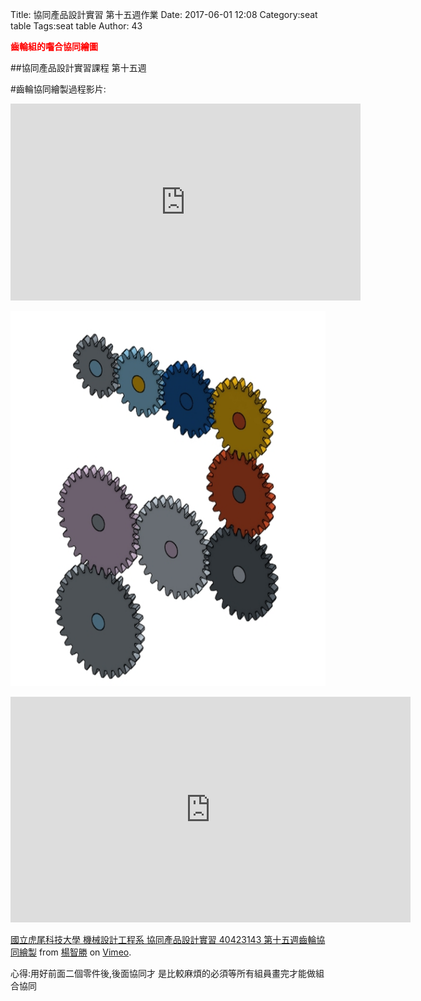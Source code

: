 Title: 協同產品設計實習 第十五週作業
Date: 2017-06-01 12:08
Category:seat table
Tags:seat table
Author: 43

<b><font color="red">齒輪組的囓合協同繪圖</font></b>



<!-- PELICAN_END_SUMMARY -->

##協同產品設計實習課程 第十五週

<!-- 導入 Brython 標準程式庫 -->

<script src="../data/Brython-3.3.1/brython.js"></script>

<script src="../data/Brython-3.3.1/brython_stdlib.js"></script>

<!-- 啟動 Brython -->

<script>
window.onload=function(){
// 設定 data/py 為共用程式路徑
brython({debug:1, pythonpath:['./../data/py']});
}
</script>

<!-- 以下實際利用  Brython 繪圖-->

<canvas id="onegear" width="800" height="600"></canvas>

<div id="onegear_div" width="800" height="20"></div>

<script type="text/python3">
from browser import document as doc
import math
# deg 為角度轉為徑度的轉換因子
deg = math.pi/180.
# 定義 Spur 類別
class Spur(object):
    def __init__(self, ctx):
        self.ctx = ctx

    def create_line(self, x1, y1, x2, y2, width=3, fill="black"):
        self.ctx.beginPath()
        self.ctx.lineWidth = width
        self.ctx.moveTo(x1, y1)
        self.ctx.lineTo(x2, y2)
        self.ctx.strokeStyle = fill
        self.ctx.stroke()
    #
    # 定義一個繪正齒輪的繪圖函式
    # midx 為齒輪圓心 x 座標
    # midy 為齒輪圓心 y 座標
    # rp 為節圓半徑, n 為齒數
    # pa 為壓力角 (deg)
    # rot 為旋轉角 (deg)
    # 已經針對 n 大於等於 52 齒時的繪圖錯誤修正, 因為 base circle 與齒根圓大小必須進行判斷
    def Gear(self, midx, midy, rp, n=20, pa=20, color="black"):
        # 齒輪漸開線分成 15 線段繪製
        imax = 15
        # 在輸入的畫布上繪製直線, 由圓心到節圓 y 軸頂點畫一直線
        self.create_line(midx, midy, midx, midy-rp)
        # 畫出 rp 圓, 畫圓函式尚未定義
        #create_oval(midx-rp, midy-rp, midx+rp, midy+rp, width=2)
        # a 為模數 (代表公制中齒的大小), 模數為節圓直徑(稱為節徑)除以齒數
        # 模數也就是齒冠大小
        a=2*rp/n
        # d 為齒根大小, 為模數的 1.157 或 1.25倍, 這裡採 1.25 倍
        d=2.5*rp/n
        # ra 為齒輪的外圍半徑
        ra=rp+a
        # 畫出 ra 圓, 畫圓函式尚未定義
        #create_oval(midx-ra, midy-ra, midx+ra, midy+ra, width=1)
        # rb 則為齒輪的基圓半徑
        # 基圓為漸開線長齒之基準圓
        rb=rp*math.cos(pa*deg)
        # 畫出 rb 圓 (基圓), 畫圓函式尚未定義
        #create_oval(midx-rb, midy-rb, midx+rb, midy+rb, width=1)
        # rd 為齒根圓半徑
        rd=rp-d
        # 當 rd 大於 rb 時, 漸開線並非畫至 rb, 而是 rd
        # 畫出 rd 圓 (齒根圓), 畫圓函式尚未定義
        #create_oval(midx-rd, midy-rd, midx+rd, midy+rd, width=1)
        # dr 則為基圓到齒頂圓半徑分成 imax 段後的每段半徑增量大小
        # 將圓弧分成 imax 段來繪製漸開線
        # 當 rd 大於 rb 時, 漸開線並非畫至 rb, 而是 rd
        if rd>rb:
            dr = (ra-rd)/imax
        else:
            dr=(ra-rb)/imax
        # tan(pa*deg)-pa*deg 為漸開線函數
        sigma=math.pi/(2*n)+math.tan(pa*deg)-pa*deg
        for j in range(n):
            ang=-2.*j*math.pi/n+sigma
            ang2=2.*j*math.pi/n+sigma
            lxd=midx+rd*math.sin(ang2-2.*math.pi/n)
            lyd=midy-rd*math.cos(ang2-2.*math.pi/n)
            for i in range(imax+1):
                # 當 rd 大於 rb 時, 漸開線並非畫至 rb, 而是 rd
                if rd>rb:
                    r=rd+i*dr
                else:
                    r=rb+i*dr
                theta=math.sqrt((r*r)/(rb*rb)-1.)
                alpha=theta-math.atan(theta)
                xpt=r*math.sin(alpha-ang)
                ypt=r*math.cos(alpha-ang)
                xd=rd*math.sin(-ang)
                yd=rd*math.cos(-ang)
                # i=0 時, 繪線起點由齒根圓上的點, 作為起點
                if(i==0):
                    last_x = midx+xd
                    last_y = midy-yd
                # 由左側齒根圓作為起點, 除第一點 (xd,yd) 齒根圓上的起點外, 其餘的 (xpt,ypt)則為漸開線上的分段點
                self.create_line((midx+xpt),(midy-ypt),(last_x),(last_y),fill=color)
                # 最後一點, 則為齒頂圓
                if(i==imax):
                    lfx=midx+xpt
                    lfy=midy-ypt
                last_x = midx+xpt
                last_y = midy-ypt
            # the line from last end of dedendum point to the recent
            # end of dedendum point
            # lxd 為齒根圓上的左側 x 座標, lyd 則為 y 座標
            # 下列為齒根圓上用來近似圓弧的直線
            self.create_line((lxd),(lyd),(midx+xd),(midy-yd),fill=color)
            for i in range(imax+1):
                # 當 rd 大於 rb 時, 漸開線並非畫至 rb, 而是 rd
                if rd>rb:
                    r=rd+i*dr
                else:
                    r=rb+i*dr
                theta=math.sqrt((r*r)/(rb*rb)-1.)
                alpha=theta-math.atan(theta)
                xpt=r*math.sin(ang2-alpha)
                ypt=r*math.cos(ang2-alpha)
                xd=rd*math.sin(ang2)
                yd=rd*math.cos(ang2)
                # i=0 時, 繪線起點由齒根圓上的點, 作為起點
                if(i==0):
                    last_x = midx+xd
                    last_y = midy-yd
                # 由右側齒根圓作為起點, 除第一點 (xd,yd) 齒根圓上的起點外, 其餘的 (xpt,ypt)則為漸開線上的分段點
                self.create_line((midx+xpt),(midy-ypt),(last_x),(last_y),fill=color)
                # 最後一點, 則為齒頂圓
                if(i==imax):
                    rfx=midx+xpt
                    rfy=midy-ypt
                last_x = midx+xpt
                last_y = midy-ypt
            # lfx 為齒頂圓上的左側 x 座標, lfy 則為 y 座標
            # 下列為齒頂圓上用來近似圓弧的直線
            self.create_line(lfx,lfy,rfx,rfy,fill=color)
canvas = doc['onegear']
ctx = canvas.getContext("2d")
x = (canvas.width)/2
y = (canvas.height)/2
r = 250
# 齒數
n = 36
# 壓力角
pa = 20
Spur(ctx).Gear(x, y, r, n, pa, "red")

ctx.beginPath()
ctx.fillStyle = "   #ffdb72"
ctx.font = "50px ScriptS"
ctx.fillText("40423143 ",300,300)
ctx.stroke()

</script>

<!-- 導入 Brython 標準程式庫 -->

<script src="../data/Brython-3.3.1/brython.js"></script>

<script src="../data/Brython-3.3.1/brython_stdlib.js"></script>

<!-- 啟動 Brython -->

<script>
window.onload=function(){
// 設定 data/py 為共用程式路徑
brython({debug:1, pythonpath:['./../data/py']});
}
</script>

<!-- 以下實際利用  Brython 繪圖-->

<canvas id="onegear2" width="800" height="600"></canvas>

<div id="onegear2_div" width="800" height="20"></div>

<script type="text/python3">
from browser import document as doc
import math
# deg 為角度轉為徑度的轉換因子
deg = math.pi/180.
# 定義 Spur 類別
class Spur(object):
    def __init__(self, ctx):
        self.ctx = ctx

    def create_line(self, x1, y1, x2, y2, width=3, fill="red"):
        self.ctx.beginPath()
        self.ctx.lineWidth = width
        self.ctx.moveTo(x1, y1)
        self.ctx.lineTo(x2, y2)
        self.ctx.strokeStyle = fill
        self.ctx.stroke()
    #
    # 定義一個繪正齒輪的繪圖函式
    # midx 為齒輪圓心 x 座標
    # midy 為齒輪圓心 y 座標
    # rp 為節圓半徑, n 為齒數
    # pa 為壓力角 (deg)
    # rot 為旋轉角 (deg)
    # 已經針對 n 大於等於 52 齒時的繪圖錯誤修正, 因為 base circle 與齒根圓大小必須進行判斷
    def Gear(self, midx, midy, rp, n=20, pa=20, color="black"):
        # 齒輪漸開線分成 15 線段繪製
        imax = 7
        # 在輸入的畫布上繪製直線, 由圓心到節圓 y 軸頂點畫一直線
        self.create_line(midx, midy, midx, midy-rp)

        a=2*rp/n
        # d 為齒根大小, 為模數的 1.157 或 1.25倍, 這裡採 1.25 倍
        d=2.5*rp/n
        # ra 為齒輪的外圍半徑
        ra=rp+a

        rb=rp*math.cos(pa*deg)

        rd=rp-d
        # 當 rd 大於 rb 時, 漸開線並非畫至 rb, 而是 rd
        # 畫出 rd 圓 (齒根圓), 畫圓函式尚未定義
        #create_oval(midx-rd, midy-rd, midx+rd, midy+rd, width=1)
        # dr 則為基圓到齒頂圓半徑分成 imax 段後的每段半徑增量大小
        # 將圓弧分成 imax 段來繪製漸開線
        # 當 rd 大於 rb 時, 漸開線並非畫至 rb, 而是 rd
        if rd>rb:
            dr = (ra-rd)/imax
        else:
            dr=(ra-rb)/imax
        # tan(pa*deg)-pa*deg 為漸開線函數
        sigma=math.pi/(2*n)+math.tan(pa*deg)-pa*deg
        for j in range(n):
            ang=-2.*j*math.pi/n+sigma
            ang2=2.*j*math.pi/n+sigma
            lxd=midx+rd*math.sin(ang2-2.*math.pi/n)
            lyd=midy-rd*math.cos(ang2-2.*math.pi/n)
            for i in range(imax+1):
                # 當 rd 大於 rb 時, 漸開線並非畫至 rb, 而是 rd
                if rd>rb:
                    r=rd+i*dr
                else:
                    r=rb+i*dr
                theta=math.sqrt((r*r)/(rb*rb)-1.)
                alpha=theta-math.atan(theta)
                xpt=r*math.sin(alpha-ang)
                ypt=r*math.cos(alpha-ang)
                xd=rd*math.sin(-ang)
                yd=rd*math.cos(-ang)
                # i=0 時, 繪線起點由齒根圓上的點, 作為起點
                if(i==0):
                    last_x = midx+xd
                    last_y = midy-yd
                # 由左側齒根圓作為起點, 除第一點 (xd,yd) 齒根圓上的起點外, 其餘的 (xpt,ypt)則為漸開線上的分段點
                self.create_line((midx+xpt),(midy-ypt),(last_x),(last_y),fill=color)
                # 最後一點, 則為齒頂圓
                if(i==imax):
                    lfx=midx+xpt
                    lfy=midy-ypt
                last_x = midx+xpt
                last_y = midy-ypt
            # the line from last end of dedendum point to the recent
            # end of dedendum point
            # lxd 為齒根圓上的左側 x 座標, lyd 則為 y 座標
            # 下列為齒根圓上用來近似圓弧的直線
            self.create_line((lxd),(lyd),(midx+xd),(midy-yd),fill=color)
            for i in range(imax+1):
                # 當 rd 大於 rb 時, 漸開線並非畫至 rb, 而是 rd
                if rd>rb:
                    r=rd+i*dr
                else:
                    r=rb+i*dr
                theta=math.sqrt((r*r)/(rb*rb)-1.)
                alpha=theta-math.atan(theta)
                xpt=r*math.sin(ang2-alpha)
                ypt=r*math.cos(ang2-alpha)
                xd=rd*math.sin(ang2)
                yd=rd*math.cos(ang2)
                # i=0 時, 繪線起點由齒根圓上的點, 作為起點
                if(i==0):
                    last_x = midx+xd
                    last_y = midy-yd
                # 由右側齒根圓作為起點, 除第一點 (xd,yd) 齒根圓上的起點外, 其餘的 (xpt,ypt)則為漸開線上的分段點
                self.create_line((midx+xpt),(midy-ypt),(last_x),(last_y),fill=color)
                # 最後一點, 則為齒頂圓
                if(i==imax):
                    rfx=midx+xpt
                    rfy=midy-ypt
                last_x = midx+xpt
                last_y = midy-ypt
            # lfx 為齒頂圓上的左側 x 座標, lfy 則為 y 座標
            # 下列為齒頂圓上用來近似圓弧的直線
            self.create_line(lfx,lfy,rfx,rfy,fill=color)
canvas = doc['onegear2']
ctx = canvas.getContext("2d")
x = (canvas.width)/2
y = (canvas.height)/2
r = 0.8*(canvas.height/2)
# 齒數
n = 36
# 壓力角
pa = 20
Spur(ctx).Gear(x, y, r, n, pa, "blue")
ctx.beginPath() 
ctx.lineWidth="600"
ctx.strokeStyle="white"
ctx.moveTo(0,600) 
ctx.lineTo(800,600) 
ctx.stroke()

ctx.beginPath() 
ctx.lineWidth="3"
ctx.strokeStyle="red"
ctx.moveTo(0,300) 
ctx.lineTo(800,300) 
ctx.stroke()

ctx.beginPath()
ctx.fillStyle = "   #2894FF"
ctx.font = "35px ScriptS"
ctx.fillText("40423143 ",330,450)
ctx.stroke()

</script>

<!-- 導入 Brython 標準程式庫 -->

<script src="../data/Brython-3.3.1/brython.js"></script>

<script src="../data/Brython-3.3.1/brython_stdlib.js"></script>

<!-- 啟動 Brython -->

<script>
window.onload=function(){
// 設定 data/py 為共用程式路徑
brython({debug:1, pythonpath:['./../data/py']});
}
</script>

<!-- 以下實際利用  Brython 繪圖-->

<canvas id='gear4' width='1400' height='1200'></canvas>

<script type="text/python3">
# 導入 browser 模組中的 document, 並設為 doc 變數
from browser import document as doc
import math
# deg 為角度轉為徑度的轉換因子
deg = math.pi/180.
# 定義 Spur 類別
class Spur(object):
    def __init__(self, ctx):
        self.ctx = ctx

    def create_line(self, x1, y1, x2, y2, width=3, fill="red"):
        self.ctx.beginPath()
        self.ctx.lineWidth = width
        self.ctx.moveTo(x1, y1)
        self.ctx.lineTo(x2, y2)
        self.ctx.strokeStyle = fill
        self.ctx.stroke()
    #
    # 定義一個繪正齒輪的繪圖函式
    # midx 為齒輪圓心 x 座標
    # midy 為齒輪圓心 y 座標
    # rp 為節圓半徑, n 為齒數
    # pa 為壓力角 (deg)
    # rot 為旋轉角 (deg)
    # 已經針對 n 大於等於 52 齒時的繪圖錯誤修正, 因為 base circle 與齒根圓大小必須進行判斷
    def Gear(self, midx, midy, rp, n=20, pa=20, color="black"):
        # 齒輪漸開線分成 15 線段繪製
        imax = 15
        # 在輸入的畫布上繪製直線, 由圓心到節圓 y 軸頂點畫一直線
        self.create_line(midx, midy, midx, midy-rp)
        # 畫出 rp 圓, 畫圓函式尚未定義
        #create_oval(midx-rp, midy-rp, midx+rp, midy+rp, width=2)
        # a 為模數 (代表公制中齒的大小), 模數為節圓直徑(稱為節徑)除以齒數
        # 模數也就是齒冠大小
        a=2*rp/n
        # d 為齒根大小, 為模數的 1.157 或 1.25倍, 這裡採 1.25 倍
        d=2.5*rp/n
        # ra 為齒輪的外圍半徑
        ra=rp+a
        # 畫出 ra 圓, 畫圓函式尚未定義
        #create_oval(midx-ra, midy-ra, midx+ra, midy+ra, width=1)
        # rb 則為齒輪的基圓半徑
        # 基圓為漸開線長齒之基準圓
        rb=rp*math.cos(pa*deg)
        # 畫出 rb 圓 (基圓), 畫圓函式尚未定義
        #create_oval(midx-rb, midy-rb, midx+rb, midy+rb, width=1)
        # rd 為齒根圓半徑
        rd=rp-d
        # 當 rd 大於 rb 時, 漸開線並非畫至 rb, 而是 rd
        # 畫出 rd 圓 (齒根圓), 畫圓函式尚未定義
        #create_oval(midx-rd, midy-rd, midx+rd, midy+rd, width=1)
        # dr 則為基圓到齒頂圓半徑分成 imax 段後的每段半徑增量大小
        # 將圓弧分成 imax 段來繪製漸開線
        # 當 rd 大於 rb 時, 漸開線並非畫至 rb, 而是 rd
        if rd>rb:
            dr = (ra-rd)/imax
        else:
            dr=(ra-rb)/imax
        # tan(pa*deg)-pa*deg 為漸開線函數
        sigma=math.pi/(2*n)+math.tan(pa*deg)-pa*deg
        for j in range(n):
            ang=-2.*j*math.pi/n+sigma
            ang2=2.*j*math.pi/n+sigma
            lxd=midx+rd*math.sin(ang2-2.*math.pi/n)
            lyd=midy-rd*math.cos(ang2-2.*math.pi/n)
            for i in range(imax+1):
                # 當 rd 大於 rb 時, 漸開線並非畫至 rb, 而是 rd
                if rd>rb:
                    r=rd+i*dr
                else:
                    r=rb+i*dr
                theta=math.sqrt((r*r)/(rb*rb)-1.)
                alpha=theta-math.atan(theta)
                xpt=r*math.sin(alpha-ang)
                ypt=r*math.cos(alpha-ang)
                xd=rd*math.sin(-ang)

                yd=rd*math.cos(-ang)
                # i=0 時, 繪線起點由齒根圓上的點, 作為起點
                if(i==0):
                    last_x = midx+xd
                    last_y = midy-yd
                # 由左側齒根圓作為起點, 除第一點 (xd,yd) 齒根圓上的起點外, 其餘的 (xpt,ypt)則為漸開線上的分段點
                self.create_line((midx+xpt),(midy-ypt),(last_x),(last_y),fill=color)
                # 最後一點, 則為齒頂圓
                if(i==imax):
                    lfx=midx+xpt
                    lfy=midy-ypt
                last_x = midx+xpt
                last_y = midy-ypt
            # the line from last end of dedendum point to the recent
            # end of dedendum point
            # lxd 為齒根圓上的左側 x 座標, lyd 則為 y 座標
            # 下列為齒根圓上用來近似圓弧的直線
            self.create_line((lxd),(lyd),(midx+xd),(midy-yd),fill=color)
            for i in range(imax+1):
                # 當 rd 大於 rb 時, 漸開線並非畫至 rb, 而是 rd
                if rd>rb:
                    r=rd+i*dr
                else:
                    r=rb+i*dr
                theta=math.sqrt((r*r)/(rb*rb)-1.)
                alpha=theta-math.atan(theta)
                xpt=r*math.sin(ang2-alpha)
                ypt=r*math.cos(ang2-alpha)
                xd=rd*math.sin(ang2)
                yd=rd*math.cos(ang2)
                # i=0 時, 繪線起點由齒根圓上的點, 作為起點
                if(i==0):
                    last_x = midx+xd
                    last_y = midy-yd
                # 由右側齒根圓作為起點, 除第一點 (xd,yd) 齒根圓上的起點外, 其餘的 (xpt,ypt)則為漸開線上的分段點
                self.create_line((midx+xpt),(midy-ypt),(last_x),(last_y),fill=color)
                # 最後一點, 則為齒頂圓
                if(i==imax):
                    rfx=midx+xpt
                    rfy=midy-ypt
                last_x = midx+xpt
                last_y = midy-ypt
            # lfx 為齒頂圓上的左側 x 座標, lfy 則為 y 座標
            # 下列為齒頂圓上用來近似圓弧的直線
            self.create_line(lfx,lfy,rfx,rfy,fill=color)

# 準備在 id="gear4" 的 canvas 中繪圖
canvas = doc["gear4"]
ctx = canvas.getContext("2d")

# 模數決定齒的尺寸大小, 囓合齒輪組必須有相同的模數與壓力角
# 壓力角 pa 單位為角度
pa = 20
# 第1齒輪齒數
n_g1 = 14
# 第2齒輪齒數
n_g2 = 16
# 第3齒輪齒數
n_g3 = 18
# 第4齒輪齒數
n_g4 = 20
# 第5齒輪齒數
n_g5 = 22
# 第6齒輪齒數
n_g6 = 24
# 第7齒輪齒數
n_g7 = 26
# 第8齒輪齒數
n_g8 = 28
# 第8齒輪齒數
n_g9 = 30
# m 為模數, 根據畫布的寬度, 計算適合的模數大小
m = (0.6*canvas.width)/(n_g1+n_g2+n_g3+n_g4)
# 根據模數 m, 計算各齒輪的節圓半徑
rp_g1 = m*n_g1/2
rp_g2 = m*n_g2/2
rp_g3 = m*n_g3/2
rp_g4 = m*n_g4/2
rp_g5 = m*n_g5/2
rp_g6 = m*n_g6/2
rp_g7 = m*n_g7/2
rp_g8 = m*n_g8/2
rp_g9 = m*n_g9/2
#單一正齒輪繪圖呼叫格式 Spur(ctx).Gear(x, y, r, n, pa, "red")
# 開始繪製囓合齒輪輪廓
# 繪圖第1齒輪的圓心座標, 因為希望繪圖佔去 canvas.width 的 80%, 所以兩邊各預留 10% 距離
x_g1 = canvas.width*0.05+rp_g1
# y 方向繪圖區域上方預留 canvas.height 的 20%
y_g1 = canvas.height*0.1+rp_g1
# 第2齒輪的圓心座標, 假設排列成水平, 表示各齒輪圓心 y 座標相同
x_g2 = x_g1 + rp_g1 + rp_g2
y_g2 = y_g1
# 第3齒輪的圓心座標
x_g3 = x_g1 + rp_g1 + 2*rp_g2 + rp_g3
y_g3 = y_g1

# 第4齒輪的圓心座標
x_g4 = x_g1 + rp_g1 + 2*rp_g2 + 2*rp_g3+rp_g4
y_g4 = y_g1

# 第5齒輪的圓心座標
x_g5 = x_g1 + rp_g1 + 2*rp_g2 + 2*rp_g3+rp_g4
y_g5 = y_g4+rp_g4+rp_g5

# 第6齒輪的圓心座標
x_g6 =x_g1 + rp_g1 + 2*rp_g2 + 2*rp_g3+rp_g4
y_g6 = y_g5+rp_g5+rp_g6

# 第7齒輪的圓心座標
x_g7 =x_g6-rp_g6-rp_g7
y_g7 = y_g5+rp_g5+rp_g6

# 第8齒輪的圓心座標
x_g8 =x_g7-rp_g7-rp_g8
y_g8 = y_g5+rp_g5+rp_g6

# 第8齒輪的圓心座標
x_g8 =x_g7-rp_g7-rp_g8
y_g8 = y_g5+rp_g5+rp_g6

# 第9齒輪的圓心座標
x_g9 =x_g7-rp_g7-rp_g8
y_g9 = y_g8+rp_g8+rp_g9

# 將第1齒輪順時鐘轉 90 度, 也就是 math.pi/2
# 使用 ctx.save() 與 ctx.restore() 以確保各齒輪以相對座標進行旋轉繪圖
ctx.save()
# translate to the origin of second gear
ctx.translate(x_g1, y_g1)
# rotate to engage
ctx.rotate(math.pi/2)
# put it back
ctx.translate(-x_g1, -y_g1)

# 繪製第一個齒輪輪廓
Spur(ctx).Gear(x_g1, y_g1, rp_g1, n_g1, pa, "red")
ctx.restore()

ctx.beginPath()
ctx.fillStyle = "#0000FF"
ctx.font = "20px ScriptS"
ctx.fillText("40423114 ",x_g1-20, y_g1)
ctx.stroke()

# 將第2齒輪逆時鐘轉 90 度之後, 再多轉一齒, 以便與第1齒輪進行囓合
ctx.save()
# translate to the origin of second gear
ctx.translate(x_g2, y_g2)
# rotate to engage
ctx.rotate(-math.pi/2-math.pi/n_g2)
# put it back
ctx.translate(-x_g2, -y_g2)
Spur(ctx).Gear(x_g2, y_g2, rp_g2, n_g2, pa, "orange")
ctx.restore()

ctx.beginPath()
ctx.fillStyle = "#0000FF"
ctx.font = "20px ScriptS"
ctx.fillText("40423120 ",x_g2-20, y_g2)
ctx.stroke()

# 將第3齒輪逆時鐘轉 90 度之後, 再往回轉第2齒輪定位帶動轉角, 然後再逆時鐘多轉一齒, 以便與第2齒輪進行囓合
ctx.save()
# translate to the origin of second gear
ctx.translate(x_g3, y_g3)
# rotate to engage
# math.pi+math.pi/n_g2 為第2齒輪從順時鐘轉 90 度之後, 必須配合目前的標記線所作的齒輪 2 轉動角度, 要轉換到齒輪3 的轉動角度
# 必須乘上兩齒輪齒數的比例, 若齒輪2 大, 則齒輪3 會轉動較快
# 第1個 -math.pi/2 為將原先垂直的第3齒輪定位線逆時鐘旋轉 90 度
# -math.pi/n_g3 則是第3齒與第2齒定位線重合後, 必須再逆時鐘多轉一齒的轉角, 以便進行囓合
# (math.pi+math.pi/n_g2)*n_g2/n_g3 則是第2齒原定位線為順時鐘轉動 90 度, 
# 但是第2齒輪為了與第1齒輪囓合, 已經距離定位線, 多轉了 180 度, 再加上第2齒輪的一齒角度, 因為要帶動第3齒輪定位, 
# 這個修正角度必須要再配合第2齒與第3齒的轉速比加以轉換成第3齒輪的轉角, 因此乘上 n_g2/n_g3
ctx.rotate(-math.pi/2-math.pi/n_g3+(math.pi+math.pi/n_g2)*n_g2/n_g3)
# put it back
ctx.translate(-x_g3, -y_g3)
Spur(ctx).Gear(x_g3, y_g3, rp_g3, n_g3, pa, "yellow")
ctx.restore()

ctx.beginPath()
ctx.fillStyle = "#0000FF"
ctx.font = "20px ScriptS"
ctx.fillText("40423123 ",x_g3-20, y_g3)
ctx.stroke()

# 將第4齒輪逆時鐘轉 90 度之後, 再往回轉第3齒輪定位帶動轉角, 然後再逆時鐘多轉一齒, 以便與第2齒輪進行囓合
ctx.save()
# translate to the origin of second gear
ctx.translate(x_g4, y_g4)
# rotate to engage
ctx.rotate(math.pi/2-math.pi/n_g4+(math.pi+math.pi/n_g3)*n_g3/n_g4*2)
# put it back
ctx.translate(-x_g4, -y_g4)
Spur(ctx).Gear(x_g4, y_g4, rp_g4, n_g4, pa, "green")
ctx.restore()

ctx.beginPath()
ctx.fillStyle = "#0000FF"
ctx.font = "20px ScriptS"
ctx.fillText("40423124 ",x_g4-20, y_g4)
ctx.stroke()


# 將第5齒輪逆時鐘轉 90 度之後, 再往回轉第3齒輪定位帶動轉角, 然後再逆時鐘多轉一齒, 以便與第2齒輪進行囓合
ctx.save()
# translate to the origin of second gear
ctx.translate(x_g5, y_g5)
# rotate to engage
ctx.rotate(math.pi/2-math.pi/n_g5+(math.pi+math.pi/n_g4)*n_g4/n_g5*2)
# put it back
ctx.translate(-x_g5, -y_g5)
Spur(ctx).Gear(x_g5, y_g5, rp_g5, n_g5, pa, "blue")
ctx.restore()

ctx.beginPath()
ctx.fillStyle = "#0000FF"
ctx.font = "20px ScriptS"
ctx.fillText("40423141 ",x_g5-20, y_g5)
ctx.stroke()


# 將第6齒輪逆時鐘轉 90 度之後, 再往回轉第3齒輪定位帶動轉角, 然後再逆時鐘多轉一齒, 以便與第2齒輪進行囓合
ctx.save()
# translate to the origin of second gear
ctx.translate(x_g6, y_g6)
# rotate to engage
ctx.rotate(math.pi/2-math.pi/n_g6+(math.pi+math.pi/n_g5)*n_g5/n_g6*2)
# put it back
ctx.translate(-x_g6, -y_g6)
Spur(ctx).Gear(x_g6, y_g6, rp_g6, n_g6, pa, "green")
ctx.restore()

ctx.beginPath()
ctx.fillStyle = "#0000FF"
ctx.font = "20px ScriptS"
ctx.fillText("40423143 ",x_g6-20, y_g6)
ctx.stroke()


# 將第7齒輪逆時鐘轉 90 度之後, 再往回轉第3齒輪定位帶動轉角, 然後再逆時鐘多轉一齒, 以便與第2齒輪進行囓合
ctx.save()
# translate to the origin of second gear
ctx.translate(x_g7, y_g7)
# rotate to engage
ctx.rotate(-math.pi/2-math.pi/n_g7+(math.pi+math.pi/n_g6)*n_g6/n_g7)
# put it back
ctx.translate(-x_g7, -y_g7)
Spur(ctx).Gear(x_g7, y_g7, rp_g7, n_g7, pa, "yellow")
ctx.restore()

ctx.beginPath()
ctx.fillStyle = "#0000FF"
ctx.font = "20px ScriptS"
ctx.fillText("40423146 ",x_g7-20, y_g7)
ctx.stroke()

# 將第8齒輪逆時鐘轉 90 度之後, 再往回轉第3齒輪定位帶動轉角, 然後再逆時鐘多轉一齒, 以便與第2齒輪進行囓合
ctx.save()
# translate to the origin of second gear
ctx.translate(x_g8, y_g8)
# rotate to engage
ctx.rotate(-math.pi/2-math.pi/n_g8+(math.pi+math.pi/n_g7)*n_g7/n_g8*2)
# put it back
ctx.translate(-x_g8, -y_g8)
Spur(ctx).Gear(x_g8, y_g8, rp_g8, n_g8, pa, "orange")
ctx.restore() 

ctx.beginPath()
ctx.fillStyle = "#0000FF"
ctx.font = "20px ScriptS"
ctx.fillText("40443147 ",x_g8-20, y_g8)
ctx.stroke()

# 將第9齒輪逆時鐘轉 90 度之後, 再往回轉第3齒輪定位帶動轉角, 然後再逆時鐘多轉一齒, 以便與第2齒輪進行囓合
ctx.save()
# translate to the origin of second gear
ctx.translate(x_g9, y_g9)
# rotate to engage
ctx.rotate(-math.pi/2-math.pi/n_g9+(math.pi+math.pi/n_g7)*n_g7/n_g9*2)
# put it back
ctx.translate(-x_g9, -y_g9)
Spur(ctx).Gear(x_g9, y_g9, rp_g9, n_g9, pa, "purple")
ctx.restore() 

ctx.beginPath()
ctx.fillStyle = "#0000FF"
ctx.font = "20px ScriptS"
ctx.fillText("40443154 ",x_g9-20, y_g9)
ctx.stroke()
</script>
        
#齒輪協同繪製過程影片:

<iframe width="560" height="315" src="https://www.youtube.com/embed/uxX4_38Zwqk" frameborder="0" allowfullscreen></iframe>

<p><p><img src="./../data/w2/w15.jpg" width="800" height="600" /></p></p>

<iframe src="https://player.vimeo.com/video/220115354" width="640" height="361" frameborder="0" webkitallowfullscreen mozallowfullscreen allowfullscreen></iframe> <p><a href="https://vimeo.com/220115354">國立虎尾科技大學 機械設計工程系 協同產品設計實習 40423143 第十五週齒輪協同繪製</a> from <a href="https://vimeo.com/user44207171">楊智勝</a> on <a href="https://vimeo.com">Vimeo</a>.</p>


心得:用好前面二個零件後,後面協同才
是比較麻煩的必須等所有組員畫完才能做組合協同



